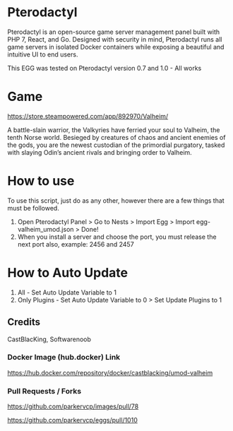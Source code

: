# Pterodactyl
Pterodactyl is an open-source game server management panel built with PHP 7, React, and Go. Designed with security in mind, Pterodactyl runs all game servers in isolated Docker containers while exposing a beautiful and intuitive UI to end users. 

This EGG was tested on Pterodactyl version 0.7 and 1.0 - All works

# Game
https://store.steampowered.com/app/892970/Valheim/

A battle-slain warrior, the Valkyries have ferried your soul to Valheim, the tenth Norse world. Besieged by creatures of chaos and ancient enemies of the gods, you are the newest custodian of the primordial purgatory, tasked with slaying Odin’s ancient rivals and bringing order to Valheim.

# How to use 
To use this script, just do as any other, however there are a few things that must be followed.

1. Open Pterodactyl Panel > Go to Nests > Import Egg > Import egg-valheim_umod.json > Done!
2. When you install a server and choose the port, you must release the next port also, example: 2456 and 2457

# How to Auto Update
1. All - Set Auto Update Variable to 1
2. Only Plugins - Set Auto Update Variable to 0 > Set Update Plugins to 1

## Credits
CastBlacKing, Softwarenoob

### Docker Image (hub.docker) Link
https://hub.docker.com/repository/docker/castblacking/umod-valheim

### Pull Requests / Forks
https://github.com/parkervcp/images/pull/78 

https://github.com/parkervcp/eggs/pull/1010